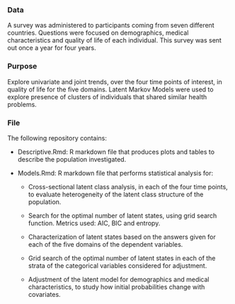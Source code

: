 ### Data

A survey was administered to participants coming from seven different countries. Questions were focused on demographics, medical characteristics and quality of life of each individual. This survey was sent out once a year for four years.

### Purpose

Explore univariate and joint trends, over the four time points of interest, in quality of life for the five domains. Latent Markov Models were used to explore presence of clusters of individuals that shared similar health problems.

### File

The following repository contains:

* Descriptive.Rmd: R markdown file that produces plots and tables to describe the population investigated. 

* Models.Rmd: R markdown file that performs statistical analysis for:

	* Cross-sectional latent class analysis, in each of the four time points, to evaluate heterogeneity of the latent class structure of the population.

	* Search for the optimal number of latent states, using grid search function. Metrics used: AIC, BIC and entropy.

	* Characterization of latent states based on the answers given for each of the five domains of the dependent variables.

	* Grid search of the optimal number of latent states in each of the strata of the categorical variables considered for adjustment.

	* Adjustment of the latent model for demographics and medical characteristics, to study how initial probabilities change with covariates.
